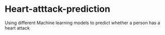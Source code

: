 # Heart-atttack-prediction
Using different Machine learning models to predict whether a person has a heart attack
